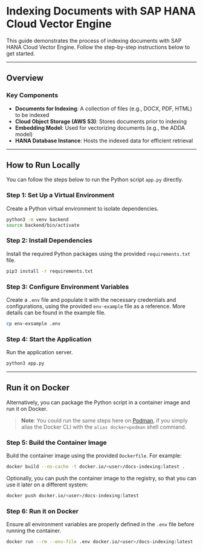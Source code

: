 # Indexing Documents with SAP HANA Cloud Vector Engine

This guide demonstrates the process of indexing documents with SAP HANA Cloud Vector Engine. Follow the step-by-step instructions below to get started.

---

## Overview

### Key Components
- **Documents for Indexing**: A collection of files (e.g., DOCX, PDF, HTML) to be indexed
- **Cloud Object Storage (AWS S3)**: Stores documents prior to indexing
- **Embedding Model**: Used for vectorizing documents (e.g., the ADDA model)
- **HANA Database Instance**: Hosts the indexed data for efficient retrieval

---

## How to Run Locally

You can follow the steps below to run the Python script `app.py` directly.

### Step 1: Set Up a Virtual Environment

Create a Python virtual environment to isolate dependencies.

```bash
python3 -m venv backend
source backend/bin/activate
```  

### Step 2: Install Dependencies  

Install the required Python packages using the provided `requirements.txt` file.

```bash
pip3 install -r requirements.txt
```  

### Step 3: Configure Environment Variables

Create a `.env` file and populate it with the necessary credentials and configurations, using the provided `env-example` file as a reference. More details can be found in the example file.

```bash
cp env-exsample .env
```  

### Step 4: Start the Application  

Run the application server.  

```bash  
python3 app.py
```  

---

## Run it on Docker

Alternatively, you can package the Python script in a container image and run it on Docker.

> **Note**: You could run the same steps here on [Podman](https://podman.io/), if you simply alias the Docker CLI with the `alias docker=podman` shell command.

### Step 5: Build the Container Image

Build the container image using the provided `Dockerfile`. For example:

```bash
docker build --no-cache -t docker.io/<user>/docs-indexing:latest .
```

Optionally, you can push the container image to the registry, so that you can use it later on a different system:

```bash
docker push docker.io/<user>/docs-indexing:latest
```

### Step 6: Run it on Docker

Ensure all environment variables are properly defined in the `.env` file before running the container.

```bash
docker run --rm --env-file .env docker.io/<user>/docs-indexing:latest
```

